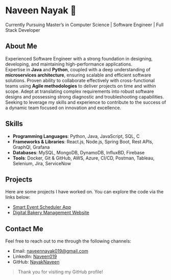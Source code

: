 # Naveen Nayak 👋

Currently Pursuing Master’s in Computer Science | Software Engineer | Full Stack Developer


## About Me

Experienced Software Engineer with a strong foundation in designing, developing, and maintaining high-performance applications.  
Expertise in **Java** and **Python**, coupled with a deep understanding of **microservices architecture**, ensuring scalable and efficient software solutions. Proven ability to collaborate effectively with cross-functional teams using **Agile methodologies** to deliver projects on time and within scope. Adept at translating complex requirements into robust software designs and possessing strong diagnostic and troubleshooting capabilities. Seeking to leverage my skills and experience to contribute to the success of a dynamic team focused on innovation and excellence.


## Skills

- **Programming Languages**: Python, Java, JavaScript, SQL, C
- **Frameworks & Libraries**: React.js, Node.js, Spring Boot, Rest APIs, GraphQl, Grafana
- **Databases**: MySQL, MongoDB, DynamoDB, InfluxBD, Firebase
- **Tools**: Docker, Git & GitHub, AWS, Azure, CI/CD, Postman, Tableau, Selenium, Jira, ServiceNow


## Projects

Here are some projects I have worked on. You can explore the code via the links below:

- [Smart Event Scheduler App](https://github.com/your-username/smart-event-scheduler)
- [Digital Bakery Management Website](https://github.com/your-username/digital-bakery-management)


## Contact Me

Feel free to reach out to me through the following channels:

- Email: [naveennayak019@gmail.com](mailto:your-email@example.com)
- LinkedIn: [Naveen019](https://www.linkedin.com/in/your-linkedin)
- GitHub: [NayakNaveen](https://github.com/your-username)


> Thank you for visiting my GitHub profile!
